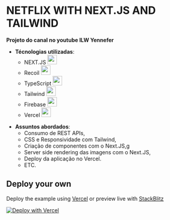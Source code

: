 # NETFLIX WITH NEXT.JS AND TAILWIND

**Projeto do canal no youtube ILW Yennefer**
- **Técnologias utilizadas**:
    - NEXT.JS <img style="height:25px;" src="https://upload.wikimedia.org/wikipedia/commons/thumb/8/8e/Nextjs-logo.svg/1280px-Nextjs-logo.svg.png"/> 
    - Recoil <img style="height:25px;" src="https://recoiljs.org/img/logo.svg">
    - TypeScript <img style="height:25px;" src="https://upload.wikimedia.org/wikipedia/commons/thumb/4/4c/Typescript_logo_2020.svg/1200px-Typescript_logo_2020.svg.png" /> 
    - Tailwind <img style="height:25px;" src="https://seeklogo.com/images/T/tailwind-css-logo-5AD4175897-seeklogo.com.png">
    - Firebase <img style="height:25px;" src="https://firebase.google.com/downloads/brand-guidelines/PNG/logo-standard.png?hl=pt-br">
    - Vercel <img style="height:25px;" src="https://www.svgrepo.com/show/354513/vercel-icon.svg">

* **Assuntos abordados**:
    - Consumo de REST APIs,
    - CSS e Responsividade com Tailwind,
    - Criação de componentes com o Next.JS,g
    - Server side rendering das imagens com o Next.JS,
    - Deploy da aplicação no Vercel.
    - ETC.





## Deploy your own

Deploy the example using [Vercel](https://vercel.com?utm_source=github&utm_medium=readme&utm_campaign=next-example) or preview live with [StackBlitz](https://stackblitz.com/github/vercel/next.js/tree/canary/examples/with-tailwindcss)

[![Deploy with Vercel](https://vercel.com/button)](https://vercel.com/new/git/external?repository-url=https://github.com/vercel/next.js/tree/canary/examples/with-tailwindcss&project-name=with-tailwindcss&repository-name=with-tailwindcss)
